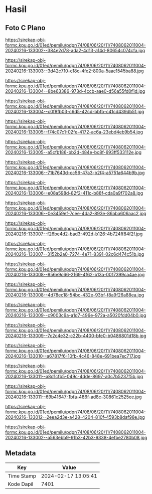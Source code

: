 # Hasil

## Foto C Plano

https://sirekap-obj-formc.kpu.go.id/01ed/pemilu/pdpr/74/08/06/20/11/7408062011004-20240216-133002--384e2d78-ada2-4d13-a14d-80654c074cfa.jpg

https://sirekap-obj-formc.kpu.go.id/01ed/pemilu/pdpr/74/08/06/20/11/7408062011004-20240216-133003--3d42c710-c18c-4fe2-800a-5aac1545ba88.jpg

https://sirekap-obj-formc.kpu.go.id/01ed/pemilu/pdpr/74/08/06/20/11/7408062011004-20240216-133004--8be63386-973d-4ccb-aae0-d56a55fd0f1d.jpg

https://sirekap-obj-formc.kpu.go.id/01ed/pemilu/pdpr/74/08/06/20/11/7408062011004-20240216-133004--c0f8fb03-c6d5-42cd-bbfb-c41cd439db51.jpg

https://sirekap-obj-formc.kpu.go.id/01ed/pemilu/pdpr/74/08/06/20/11/7408062011004-20240216-133005--f74c07c1-02fe-4172-ac6a-23ebd4eb9b54.jpg

https://sirekap-obj-formc.kpu.go.id/01ed/pemilu/pdpr/74/08/06/20/11/7408062011004-20240216-133005--a5cfb186-bb2d-484e-bc8f-693ff533112e.jpg

https://sirekap-obj-formc.kpu.go.id/01ed/pemilu/pdpr/74/08/06/20/11/7408062011004-20240216-133006--71b7643d-cc56-47a3-b2f4-a5751a644b9b.jpg

https://sirekap-obj-formc.kpu.go.id/01ed/pemilu/pdpr/74/08/06/20/11/7408062011004-20240216-133006--e08a598d-82f2-411c-b88f-cda0a9f702a8.jpg

https://sirekap-obj-formc.kpu.go.id/01ed/pemilu/pdpr/74/08/06/20/11/7408062011004-20240216-133006--0e3459ef-7cee-4da2-893e-86aba606aac2.jpg

https://sirekap-obj-formc.kpu.go.id/01ed/pemilu/pdpr/74/08/06/20/11/7408062011004-20240216-133007--f26be4d2-bad3-492d-b126-4b724ff84f2f.jpg

https://sirekap-obj-formc.kpu.go.id/01ed/pemilu/pdpr/74/08/06/20/11/7408062011004-20240216-133007--3152b2a0-7274-4e71-8391-02c6d474c51b.jpg

https://sirekap-obj-formc.kpu.go.id/01ed/pemilu/pdpr/74/08/06/20/11/7408062011004-20240216-133008--856e9c66-2169-4f62-b13a-0017399ca4ae.jpg

https://sirekap-obj-formc.kpu.go.id/01ed/pemilu/pdpr/74/08/06/20/11/7408062011004-20240216-133008--4d78ec18-54bc-432e-93bf-f8a9f26a88ea.jpg

https://sirekap-obj-formc.kpu.go.id/01ed/pemilu/pdpr/74/08/06/20/11/7408062011004-20240216-133009--c9003c6a-a1d7-496e-972a-a5020fdd04b0.jpg

https://sirekap-obj-formc.kpu.go.id/01ed/pemilu/pdpr/74/08/06/20/11/7408062011004-20240216-133009--7c2c4e32-c22b-4400-bfe0-b0486801d18b.jpg

https://sirekap-obj-formc.kpu.go.id/01ed/pemilu/pdpr/74/08/06/20/11/7408062011004-20240216-133010--a67817f6-10fb-4c46-848e-691bea7ec717.jpg

https://sirekap-obj-formc.kpu.go.id/01ed/pemilu/pdpr/74/08/06/20/11/7408062011004-20240216-133011--a8d1cfb5-049c-4dde-8697-a0c7b5237f5b.jpg

https://sirekap-obj-formc.kpu.go.id/01ed/pemilu/pdpr/74/08/06/20/11/7408062011004-20240216-133011--69b41647-1bfa-486f-ad8c-30861c2525ee.jpg

https://sirekap-obj-formc.kpu.go.id/01ed/pemilu/pdpr/74/08/06/20/11/7408062011004-20240216-133012--2eea2d3e-a428-4204-810f-4593b8daf98e.jpg

https://sirekap-obj-formc.kpu.go.id/01ed/pemilu/pdpr/74/08/06/20/11/7408062011004-20240216-133002--a563ebb9-91b3-42b3-9338-4efbe2780b08.jpg


## Metadata

| Key        | Value               |
| ---------- | ------------------- |
| Time Stamp | 2024-02-17 13:05:41 |
| Kode Dapil | 7401                |



